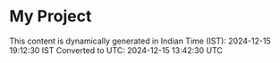 # My Project

This content is dynamically generated in Indian Time (IST): 2024-12-15 19:12:30 IST
Converted to UTC: 2024-12-15 13:42:30 UTC
